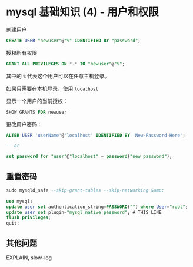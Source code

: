 # mysql 基础知识 (4) - 用户和权限

<!--
ID: 44d77455-57ac-4476-8e4b-f285361f6c45
Status: publish
Date: 2017-11-13T17:25:23
Modified: 2020-05-16T11:53:03
wp_id: 177
-->

创建用户

```sql
CREATE USER "newuser"@"%" IDENTIFIED BY "password";
```

授权所有权限

```sql
GRANT ALL PRIVILEGES ON *.* TO "newuser"@"%";
```

其中的 `%` 代表这个用户可以在任意主机登录。

如果只需要在本机登录，使用 `localhost`

显示一个用户的当前授权：

```sql
SHOW GRANTS FOR newuser
```

更改用户密码：

```sql
ALTER USER 'userName'@'localhost' IDENTIFIED BY 'New-Password-Here';

-- or 

set password for "user"@"localhost" = password("new password");
```

## 重置密码

```sql
sudo mysqld_safe --skip-grant-tables --skip-networking &amp;
 
use mysql;
update user set authentication_string=PASSWORD("") where User="root";
update user set plugin="mysql_native_password"; # THIS LINE
flush privileges;
quit;
```

## 其他问题

EXPLAIN, slow-log

